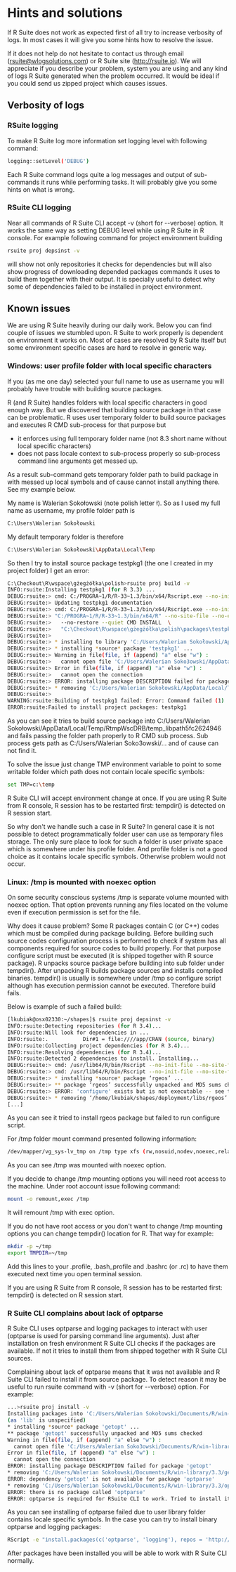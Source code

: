 # Hints and solutions

If R Suite does not work as expected first of all try to increase verbosity of logs. In most cases 
it will give you some hints how to resolve the issue.

If it does not help do not hesitate to contact us through email (rsuite@wlogsolutions.com) or R Suite site
(http://rsuite.io). We will appreciate if you describe your problem, system you are using and any kind of logs
R Suite generated when the problem occurred. It would be ideal if you could send us zipped project which causes
issues.

## Verbosity of logs

### RSuite logging

To make R Suite log more information set logging level with following command:

```bash
logging::setLevel('DEBUG')
```

Each R Suite command logs quite a log messages and output of sub-commands it runs while performing tasks. It will probably give you some hints on what is wrong.

### RSuite CLI logging

Near all commands of R Suite CLI accept -v (short for --verbose) option. It works the same way as setting DEBUG level while using R Suite in R console. For example following command for project environment building

```bash
rsuite proj depsinst -v
```

will show not only repositories it checks for dependencies but will also show progress of downloading depended packages
commands it uses to build them together with their output. It is specially useful to detect why some of dependencies
failed to be installed in project environment.


## Known issues

We are using R Suite heavily during our daily work. Below you can find couple of issues we stumbled upon. R Suite to work
properly is dependent on environment it works on. Most of cases are resolved by R Suite itself but some environment
specific cases are hard to resolve in generic way.

### Windows: user profile folder with local specific characters
If you (as me one day) selected your full name to use as username you will probably have trouble with building source
packages. 

R (and R Suite) handles folders with local specific characters in good enough way. But we discovered that building
source package in that case can be problematic. R uses user temporary folder to build source packages and executes 
R CMD sub-process for that purpose but 

  * it enforces using full temporary folder name (not 8.3 short name without local specific characters) 
  * does not pass locale context to sub-process properly so sub-process command line arguments get messed up.

As a result sub-command gets temporary folder path to build package in with messed up local symbols and of cause 
cannot install anything there. See my example below.

My name is Walerian Sokołowski (note polish letter ł). So as I used my full name as username, my profile folder path is

```bash
C:\Users\Walerian Sokołowski
```

My default temporary folder is therefore

```bash
C:\Users\Walerian Sokołowski\AppData\Local\Temp
```

So then I try to install source package testpkg1 (the one I created in my project folder) I get an error:

```bash
C:\Checkout\R\wspace\gżegżółka\polish>rsuite proj build -v
INFO:rsuite:Installing testpkg1 (for R 3.3) ...
DEBUG:rsuite:> cmd: C:/PROGRA~1/R/R-33~1.3/bin/x64/Rscript.exe --no-init-file --no-site-file -e "<...>" 2>&1
DEBUG:rsuite:> Updating testpkg1 documentation
DEBUG:rsuite:> cmd: C:/PROGRA~1/R/R-33~1.3/bin/x64/Rscript.exe --no-init-file --no-site-file -e "<...>" 2>&1
DEBUG:rsuite:> "C:/PROGRA~1/R/R-33~1.3/bin/x64/R" --no-site-file --no-environ --no-save  \
DEBUG:rsuite:>   --no-restore --quiet CMD INSTALL  \
DEBUG:rsuite:>   "C:\Checkout\R\wspace\gżegżółka\polish\packages\testpkg1" --build
DEBUG:rsuite:>
DEBUG:rsuite:> * installing to library 'C:/Users/Walerian Sokołowski/AppData/Local/Temp/RtmpWscDRB/temp_libpath5fc2624946'
DEBUG:rsuite:> * installing *source* package 'testpkg1' ...
DEBUG:rsuite:> Warning in file(file, if (append) "a" else "w") :
DEBUG:rsuite:>   cannot open file 'C:/Users/Walerian Soko3owski/AppData/Local/Temp/RtmpWscDRB/temp_libpath5fc2624946/testpkg1/DESCRIPTION': No such file or directory
DEBUG:rsuite:> Error in file(file, if (append) "a" else "w") :
DEBUG:rsuite:>   cannot open the connection
DEBUG:rsuite:> ERROR: installing package DESCRIPTION failed for package 'testpkg1'
DEBUG:rsuite:> * removing 'C:/Users/Walerian Sokołowski/AppData/Local/Temp/RtmpWscDRB/temp_libpath5fc2624946/testpkg1'
DEBUG:rsuite:>
WARNING:rsuite:Building of testpkg1 failed: Error: Command failed (1)
ERROR:rsuite:Failed to install project packages: testpkg1
```

As you can see it tries to build source package into C:/Users/Walerian Sokołowski/AppData/Local/Temp/RtmpWscDRB/temp_libpath5fc2624946 and fails passing the
folder path properly to R CMD sub process. Sub process gets path as C:/Users/Walerian Soko3owski/... and of cause can not find it.

To solve the issue just change TMP environment variable to point to some writable folder which path does not contain locale specific symbols:

```bash
set TMP=c:\temp
```

R Suite CLI will accept environment change at once. If you are using R Suite from R console, R session has to be restarted first: tempdir() is detected on R
session start.

So why don't we handle such a case in R Suite? In general case it is not possible to detect programmatically folder user can use as temporary files storage. 
The only sure place to look for such a folder is user private space which is somewhere under his profile folder. And profile folder is not a good choice as it
contains locale specific symbols. Otherwise problem would not occur.

### Linux: /tmp is mounted with noexec option
On some security conscious systems /tmp is separate volume mounted with noexec option. That option prevents running any files located on the volume even if
execution permission is set for the file.

Why does it cause problem? Some R packages contain C (or C++) codes which must be compiled during package building. Before building such source codes
configuration process is performed to check if system has all components required for source codes to build properly. For that purpose configure script must 
be executed (it is shipped together with R source package). R unpacks source package before building into sub folder under tempdir(). After unpacking R builds
package sources and installs compiled binaries. tempdir() is usually is somewhere under /tmp so configure script although has execution permission cannot be 
executed. Therefore build fails.

Below is example of such a failed build:

``` bash
[lkubiak@osx02330:~/shapes]$ rsuite proj depsinst -v
INFO:rsuite:Detecting repositories (for R 3.4)...
INFO:rsuite:Will look for dependencies in ...
INFO:rsuite:.           Dir#1 = file:////app/CRAN (source, binary)
INFO:rsuite:Collecting project dependencies (for R 3.4)...
INFO:rsuite:Resolving dependencies (for R 3.4)...
INFO:rsuite:Detected 2 dependencies to install. Installing...
DEBUG:rsuite:> cmd: /usr/lib64/R/bin/Rscript --no-init-file --no-site-file -e "<...>" 2>&1
DEBUG:rsuite:> cmd: /usr/lib64/R/bin/Rscript --no-init-file --no-site-file -e "<...>" 2>&1
DEBUG:rsuite:> * installing *source* package ‘rgeos’ ...
DEBUG:rsuite:> ** package ‘rgeos’ successfully unpacked and MD5 sums checked
DEBUG:rsuite:> ERROR: 'configure' exists but is not executable -- see the 'R Installation and Administration Manual'
DEBUG:rsuite:> * removing ‘/home/lkubiak/shapes/deployment/libs/rgeos’
[...]
```

As you can see it tried to install rgeos package but failed to run configure script.

For /tmp folder mount command presented following information:

``` bash
/dev/mapper/vg_sys-lv_tmp on /tmp type xfs (rw,nosuid,nodev,noexec,relatime,attr2,inode64,noquota)
```

As you can see /tmp was mounted with noexec option.

If you decide to change /tmp mounting options you will need root access to the machine. Under root account issue following command:

``` bash
mount -o remount,exec /tmp 
```

It will remount /tmp with exec option. 

If you do not have root access or you don't want to change /tmp mounting options you can change tempdir() location for R. That way for example:

``` bash
mkdir -p ~/tmp
export TMPDIR=~/tmp
```

Add this lines to your .profile, .bash_profile and .bashrc (or .rc) to have them executed next time you open terminal session.

If you are using R Suite from R console, R session has to be restarted first: tempdir() is detected on R session start.

### R Suite CLI complains about lack of optparse

R Suite CLI uses optparse and logging packages to interact with user (optparse is used for parsing command line arguments). Just after installation on fresh
environment R Suite CLI checks if the packages are available. If not it tries to install them from shipped together with R Suite CLI sources. 

Complaining about lack of optparse means that it was not available and R Suite CLI failed to install it from source package. To detect reason it may be useful 
to run rsuite command with -v (short for --verbose) option. For example:

``` bash
...>rsuite proj install -v
Installing packages into 'C:/Users/Walerian Sokołowski/Documents/R/win-library/3.3'
(as 'lib' is unspecified)
* installing *source* package 'getopt' ...
** package 'getopt' successfully unpacked and MD5 sums checked
Warning in file(file, if (append) "a" else "w") :
  cannot open file 'C:/Users/Walerian Soko3owski/Documents/R/win-library/3.3/getopt/DESCRIPTION': No such file or directory
Error in file(file, if (append) "a" else "w") :
  cannot open the connection
ERROR: installing package DESCRIPTION failed for package 'getopt'
* removing 'C:/Users/Walerian Sokołowski/Documents/R/win-library/3.3/getopt'
ERROR: dependency 'getopt' is not available for package 'optparse'
* removing 'C:/Users/Walerian Sokołowski/Documents/R/win-library/3.3/optparse'
ERROR: there is no package called 'optparse'
ERROR: optparse is required for RSuite CLI to work. Tried to install it but failed.
```

As you can see installing of optparse failed due to user library folder contains locale specific symbols. In the case you can try to install binary optparse and
logging packages:

``` bash
RScript -e "install.packages(c('optparse', 'logging'), repos = 'http://cran.r-project.org/')"
```

After packages have been installed you will be able to work with R Suite CLI normally.

